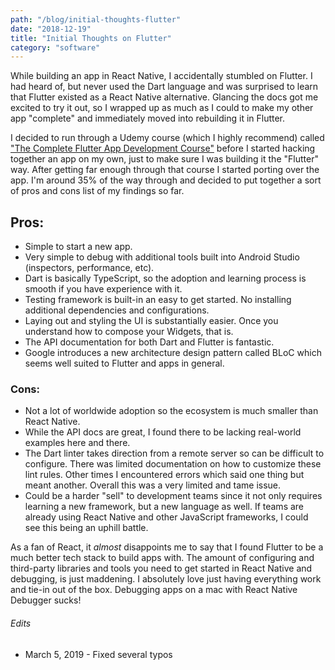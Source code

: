 ```yaml
---
path: "/blog/initial-thoughts-flutter"
date: "2018-12-19"
title: "Initial Thoughts on Flutter"
category: "software"
---
```


While building an app in React Native, I accidentally stumbled on Flutter. I had heard of, but never used the Dart language and was surprised to learn that Flutter existed as a React Native alternative. Glancing the docs got me excited to try it out, so I wrapped up as much as I could to make my other app "complete" and immediately moved into rebuilding it in Flutter.

I decided to run through a Udemy course (which I highly recommend) called ["The Complete Flutter App Development Course"](https://www.udemy.com/flutter-dart-the-complete-flutter-app-development-course/) before I started hacking together an app on my own, just to make sure I was building it the "Flutter" way. After getting far enough through that course I started porting over the app. I'm around 35% of the way through and decided to put together a sort of pros and cons list of my findings so far.


## Pros:
- Simple to start a new app.
- Very simple to debug with additional tools built into Android Studio (inspectors, performance, etc).
- Dart is basically TypeScript, so the adoption and learning process is smooth if you have experience with it.
- Testing framework is built-in an easy to get started. No installing additional dependencies and configurations.
- Laying out and styling the UI is substantially easier. Once you understand how to compose your Widgets, that is.
- The API documentation for both Dart and Flutter is fantastic.
- Google introduces a new architecture design pattern called BLoC which seems well suited to Flutter and apps in general.


### Cons:
- Not a lot of worldwide adoption so the ecosystem is much smaller than React Native.
- While the API docs are great, I found there to be lacking real-world examples here and there.
- The Dart linter takes direction from a remote server so can be difficult to configure. There was limited documentation on how to customize these lint rules. Other times I encountered errors which said one thing but meant another. Overall this was a very limited and tame issue.
- Could be a harder "sell" to development teams since it not only requires learning a new framework, but a new language as well. If teams are already using React Native and other JavaScript frameworks, I could see this being an uphill battle.


As a fan of React, it _almost_ disappoints me to say that I found Flutter to be a much better tech stack to build apps with. The amount of configuring and third-party libraries and tools you need to get started in React Native and debugging, is just maddening. I absolutely love just having everything work and tie-in out of the box. Debugging apps on a mac with React Native Debugger sucks!


###### Edits

- March 5, 2019 - Fixed several typos
